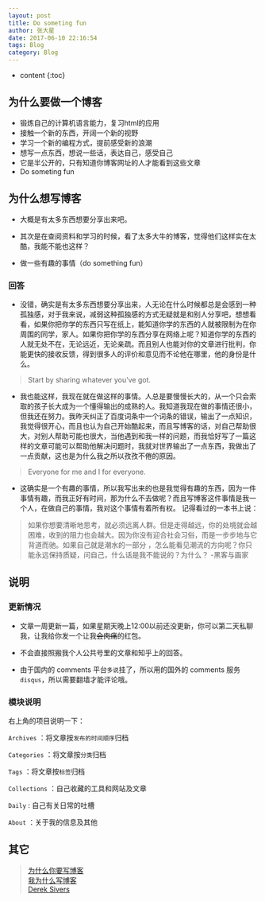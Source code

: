 ```yaml
---
layout: post
title: Do someting fun
author: 张大星
date: 2017-06-10 22:16:54
tags: Blog
category: Blog
---
```


* content
{:toc}


## 为什么要做一个博客
<ul>
    <li>锻炼自己的计算机语言能力，复习html的应用</li>
    <li>接触一个新的东西，开阔一个新的视野</li>
    <li>学习一个新的编程方式，提前感受新的浪潮</li>
    <li>想写一点东西，想说一些话，表达自己，感受自己</li>
	<li>它是半公开的，只有知道你博客网址的人才能看到这些文章</li>
    <li>Do someting fun</li>
</ul>  






## 为什么想写博客   

- 大概是有太多东西想要分享出来吧。   
   
- 其次是在查阅资料和学习的时候，看了太多大牛的博客，觉得他们这样实在太酷，我能不能也这样？ 
  
- 做一些有趣的事情（do something fun）  
  


### 回答  
  
- 没错，确实是有太多东西想要分享出来，人无论在什么时候都总是会感到一种孤独感，对于我来说，减弱这种孤独感的方式无疑就是和别人分享吧，想想看看，如果你把你学的东西只写在纸上，能知道你学的东西的人就被限制为在你周围的同学，家人。如果你把你学的东西分享在网络上呢？知道你学的东西的人就无处不在，无论远近，无论亲疏。而且别人也能对你的文章进行批判，你能更快的接收反馈，得到很多人的评价和意见而不论他在哪里，他的身份是什么。
 > Start by sharing whatever you’ve got.
- 我也能这样，我现在就在做这样的事情。人总是要慢慢长大的，从一个只会索取的孩子长大成为一个懂得输出的成熟的人。我知道我现在做的事情还很小，但我还在努力。我昨天纠正了百度词条中一个词条的错误，输出了一点知识，我觉得很开心，而且也认为自己开始酷起来，而且写博客的话，对自己帮助很大，对别人帮助可能也很大，当他遇到和我一样的问题，而我恰好写了一篇这样的文章可能可以帮助他解决问题时，我就对世界输出了一点东西，我做出了一点贡献，这也是为什么我之所以孜孜不倦的原因。
 > Everyone for me and I for everyone.
- 这确实是一个有趣的事情，所以我写出来的也是我觉得有趣的东西，因为一件事情有趣，而我正好有时间，那为什么不去做呢？而且写博客这件事情是我一个人，在做自己的事情，我对这个事情有着所有权。
记得看过的一本书上说：
> 如果你想要清晰地思考，就必须远离人群。但是走得越远，你的处境就会越困难，收到的阻力也会越大。因为你没有迎合社会习俗，而是一步步地与它背道而驰。如果自己就是潮水的一部分 ，怎么能看见潮流的方向呢？你只能永远保持质疑，问自己，什么话是我不能说的？为什么？      -黑客与画家
  
  
  
## 说明

### 更新情况

- 文章一周更新一篇，如果星期天晚上12:00以前还没更新，你可以第二天私聊我，让我给你发一个让我~~会肉痛~~的红包。  
  
- 不会直接照搬我个人公共号里的文章和知乎上的回答。  
  
- 由于国内的 comments 平台`多说`挂了，所以用的国外的 comments 服务`disqus`，所以需要翻墙才能评论哦。
  
### 模块说明

右上角的项目说明一下：

`Archives` ：将文章按`发布的时间顺序`归档

`Categories` ：将文章按`分类`归档

`Tags` ：将文章按`标签`归档

`Collections` ：自己收藏的工具和网站及文章

`Daily` : 自己有关日常的吐槽

`About` ：关于我的信息及其他

  
## 其它

> [为什么你要写博客](https://zhuanlan.zhihu.com/p/19743861)       
> [我为什么写博客][2]  
> [Derek Sivers][3]  


  [1]: https://zhuanlan.zhihu.com/p/19725212
  [2]: http://www.cnblogs.com/bangerlee/archive/2011/09/11/2173632.html
  [3]: http://sivers.org/sharing